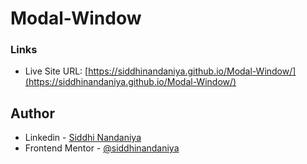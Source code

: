 # Modal-Window
### Links

- Live Site URL: [https://siddhinandaniya.github.io/Modal-Window/](https://siddhinandaniya.github.io/Modal-Window/)

## Author

- Linkedin - [Siddhi Nandaniya](https://www.linkedin.com/in/siddhi-nandaniya/)
- Frontend Mentor - [@siddhinandaniya](https://www.frontendmentor.io/profile/Siddhinandaniya)
